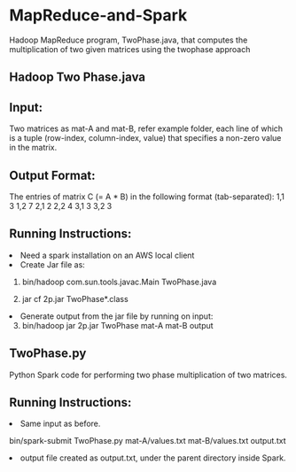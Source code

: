 # MapReduce-and-Spark
Hadoop MapReduce program, TwoPhase.java, that computes the multiplication of two given matrices using the twophase approach

## Hadoop Two Phase.java
## Input:
Two matrices as mat-A and mat-B, refer example folder, each line of which is a tuple (row-index, column-index,
value) that specifies a non-zero value in the matrix.

## Output Format:
The entries of matrix C (= A * B) in the following format (tab-separated):
1,1 3
1,2 7
2,1 2
2,2 4
3,1 3
3,2 3

## Running Instructions:
<li> Need a spark installation on an AWS local client </li>
<li> Create Jar file as: </li>

1. bin/hadoop com.sun.tools.javac.Main TwoPhase.java

2. jar cf 2p.jar TwoPhase*.class

<li> Generate output from the jar file by running on input:

3. bin/hadoop jar 2p.jar TwoPhase mat-A mat-B output

## TwoPhase.py
Python Spark code for performing two phase multiplication of two matrices.

## Running Instructions:
<li> Same input as before. </li>

bin/spark-submit TwoPhase.py mat-A/values.txt mat-B/values.txt output.txt

<li> output file created as output.txt, under the parent directory inside Spark. </li>







